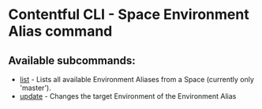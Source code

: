 # Contentful CLI - Space Environment Alias command

## Available subcommands:

- [list](./list) - Lists all available Environment Aliases from a Space (currently only 'master').
- [update](./update) - Changes the target Environment of the Environment Alias
